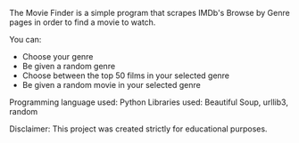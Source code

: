 The Movie Finder is a simple program that scrapes IMDb's Browse by Genre pages in order to find a movie to watch. 

You can:
- Choose your genre
- Be given a random genre
- Choose between the top 50 films in your selected genre
- Be given a random movie in your selected genre

Programming language used: Python
Libraries used: Beautiful Soup, urllib3, random

Disclaimer: This project was created strictly for educational purposes. 
